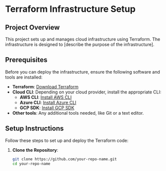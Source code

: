# Terraform Infrastructure Setup

## Project Overview

This project sets up and manages cloud infrastructure using Terraform. The infrastructure is designed to [describe the purpose of the infrastructure].

## Prerequisites

Before you can deploy the infrastructure, ensure the following software and tools are installed:

- **Terraform**: [Download Terraform](https://www.terraform.io/downloads.html)
- **Cloud CLI**: Depending on your cloud provider, install the appropriate CLI:
  - **AWS CLI**: [Install AWS CLI](https://docs.aws.amazon.com/cli/latest/userguide/install-cliv2.html)
  - **Azure CLI**: [Install Azure CLI](https://learn.microsoft.com/en-us/cli/azure/install-azure-cli)
  - **GCP SDK**: [Install GCP SDK](https://cloud.google.com/sdk/docs/install)
- **Other tools**: Any additional tools needed, like Git or a text editor.

## Setup Instructions

Follow these steps to set up and deploy the Terraform code:

1. **Clone the Repository**:
   ```bash
   git clone https://github.com/your-repo-name.git
   cd your-repo-name
